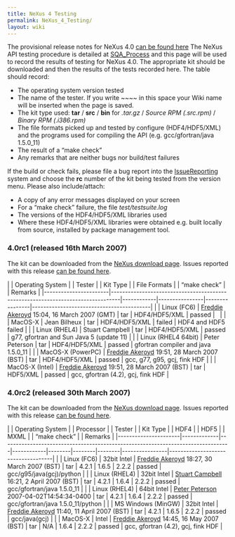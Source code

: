 ```yaml
---
title: NeXus 4 Testing
permalink: NeXus_4_Testing/
layout: wiki
---
```


The provisional release notes for NeXus 4.0 [can be found
here](Nexus_4_Release_Notes "wikilink") The NeXus API testing procedure
is detailed at [SQA\_Process](SQA_Process "wikilink") and this page will
be used to record the results of testing for NeXus 4.0. The appropriate
kit should be downloaded and then the results of the tests recorded
here. The table should record:

-   The operating system version tested
-   The name of the tester. If you write ~~~~ in this space your Wiki
    name will be inserted when the page is saved.
-   The kit type used: **tar** / **src** / **bin** for *.tar.gz* /
    *Source RPM (.src.rpm)* / *Binary RPM (.i386.rpm)*
-   The file formats picked up and tested by configure (HDF4/HDF5/XML)
    and the programs used for compiling the API (e.g. gcc/gfortran/java
    1.5.0\_11)
-   The result of a “make check”
-   Any remarks that are neither bugs nor build/test failures

If the build or check fails, please file a bug report into the
[IssueReporting](IssueReporting "wikilink") system and choose the **rc**
number of the kit being tested from the version menu. Please also
include/attach:

-   A copy of any error messages displayed on your screen
-   For a “make check” failure, the file *test/testsuite.log*
-   The versions of the HDF4/HDF5/XML libraries used
-   Where these HDF4/HDF5/XML libraries were obtained e.g. built locally
    from source, installed by <whatever> package management tool.

### 4.0rc1 (released 16th March 2007)

The kit can be downloaded from the [NeXus download
page](http://download.nexusformat.org/kits). Issues reported with this
release [can be found
here](http://trac.nexusformat.org/code/query?status=new&status=assigned&status=reopened&status=closed&version=4.0rc1&order=priority).

| | Operating System    | | Tester                                                                        | | Kit Type | | File Formats | | “make check” | | Remarks                                |
|-----------------------|---------------------------------------------------------------------------------|------------|----------------|----------------|------------------------------------------|
| | Linux (FC6)         | [Freddie Akeroyd](User%3AFreddie_Akeroyd "wikilink") 15:04, 16 March 2007 (GMT) | tar        | HDF4/HDF5/XML  | passed         |                                          |
| | MacOS-X             | Jean Bilheux                                                                    | tar        | HDF4/HDF5/XML  | failed         | HDF4 and HDF5 failed                     |
| | Linux (RHEL4)       | Stuart Campbell                                                                 | tar        | HDF4/HDF5/XML  | passed         | g77, gfortran and Sun Java 5 (update 11) |
| | Linux (RHEL4 64bit) | Peter Peterson                                                                  | tar        | HDF4/HDF5/XML  | passed         | gfortran compiler and java 1.5.0\_11     |
| | MacOS-X (PowerPC)   | [Freddie Akeroyd](User%3AFreddie_Akeroyd "wikilink") 19:51, 28 March 2007 (BST) | tar        | HDF4/HDF5/XML  | passed         | gcc, g77, g95, gcj, fink HDF             |
| | MacOS-X (Intel)     | [Freddie Akeroyd](User%3AFreddie_Akeroyd "wikilink") 19:51, 28 March 2007 (BST) | tar        | HDF5/XML       | passed         | gcc, gfortran (4.2), gcj, fink HDF       |

### 4.0rc2 (released 30th March 2007)

The kit can be downloaded from the [NeXus download
page](http://download.nexusformat.org/kits). Issues reported with this
release [can be found
here](http://trac.nexusformat.org/code/query?status=new&status=assigned&status=reopened&status=closed&version=4.0rc2&order=priority).

| | Operating System   | | Processor | | Tester                                                                        | | Kit Type | | HDF4 | | HDF5 | | MXML | | “make check” | | Remarks                          |
|----------------------|-------------|---------------------------------------------------------------------------------|------------|--------|--------|--------|----------------|------------------------------------|
| | Linux (FC6)        | 32bit Intel | [Freddie Akeroyd](User%3AFreddie_Akeroyd "wikilink") 18:27, 30 March 2007 (BST) | tar        | 4.2.1  | 1.6.5  | 2.2.2  | passed         | gcc/g95/java(gcj)/python           |
| | Linux (RHEL4)      | 32bit Intel | [Stuart Campbell](User%3AStuart_Campbell "wikilink") 16:21, 2 April 2007 (BST)  | tar        | 4.2.1  | 1.6.4  | 2.2.2  | passed         | gcc/gfortran/java 1.5.0\_11        |
| | Linux (RHEL4)      | 64bit Intel | [Peter Peterson](User%3APeter_Peterson "wikilink") 2007-04-02T14:54:34-0400     | tar        | 4.2.1  | 1.6.4  | 2.2.2  | passed         | gcc/gfortran/java 1.5.0\_11/python |
| | MS Windows (MinGW) | 32bit Intel | [Freddie Akeroyd](User%3AFreddie_Akeroyd "wikilink") 11:40, 11 April 2007 (BST) | tar        | 4.2.1  | 1.6.5  | 2.2.2  | passed         | gcc/java(gcj)                      |
| | MacOS-X            | Intel       | [Freddie Akeroyd](User%3AFreddie_Akeroyd "wikilink") 14:45, 16 May 2007 (BST)   | tar        | N/A    | 1.6.4  | 2.2.2  | passed         | gcc, gfortran (4.2), gcj, fink HDF |



